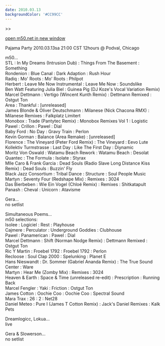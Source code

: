 ```yaml
---
date: 2010.03.13
backgroundColor: '#CC99CC'
---
```


\>>

[open m50.net in new window  
](http://m50.net/)  

Pajama Party 2010.03.13sa 21:00 CST 12hours @ Podval, Chicago  


m50...  
STL : In My Dreams (Intrusion Dub) : Things From The Basement : Something  
Rondenion : Blue Canal : Dark Adaption : Rush Hour  
Radiq : Mo' Roots : Mo' Roots : Philpot  
Herbert : Leave Me Now Instrumental : Leave Me Now : Soundslike  
Ben Watt Featuring Julia Biel : Guinea Pig (DJ Koze's Vocal Variation Remix)  
Marcel Dettmann : Vertigo (Wincent Kunth Remix) : Dettmann Remixed : Ostgut Ton  
Area : Thankful : \[unreleased\]  
James Blonde & Oliver Deutschmann : Milanese (Nick Chacona RMX) : Milanese Remixes : Falkplatz Limitert  
Monobox : Trade (Pantytec Remix) : Monobox Remixes Vol 1 : Logistic  
Pawel : Crillon : Pawel : Dial  
Baby Ford : No Day : Gravy Train : Perlon  
Kevin Gorman : Balance (Area Remake) : \[unreleased\]  
Florence : The Vineyard (Peter Ford Remix) : The Vineyard : Eevo Lute  
Kollektiv Turmstrasse : Last Day : Like The First Day : Diynamic  
Moritz Von Oswald : Watamu Beach Rework : Watamu Beach : Desolat  
Quantec : The Formula : Isolate : Styrax  
Mlle Caro & Frank Garcia : Dead Souls (Radio Slave Long Distance Kiss Remix) : Dead Souls : Buzzin' Fly  
Black Jazz Consortium : Tribal Dance : Structure : Soul People Music  
Martyn : Seventy Four (Redshape Mix) : Remixes : 3024  
Das Bierbeben : Wie Ein Vogel (Chloé Remix) : Remixes : Shitkatapult  
Panash : Cheval : Unicorn : Atavisme  

Gera...  
no setlist  

Simultaneous Poems...  
m50 selections:  
Isolee : Logiciel : Rest : Playhouse  
Cajmere : Perculator : Underground Goddies : Clubhouse  
Pawel : Panamerican : Pawel : Dial  
Marcel Dettmann : Shift (Norman Nodge Remix) : Dettmann Remixed : Ostgut Ton  
Ric Y Martin : Froebel 1792 : Froebel 1792 : Perlon  
Recloose : Soul Clap 2000 : Spelunking : Planet E  
Hans Nieswandt : Dr. Sommer (Gabriel Ananda Remix) : The True Sound Center : Ware  
Martyn : Hear Me (Zomby Mix) : Remixes : 3024  
Heaven & Earth : Space & Time (unreleased re-edit) : Prescription : Running Back  
Marcel Fengler : Yaki : Friction : Ostgut Ton  
James Cotton : Oochie Coo : Oochie Coo : Spectral Sound  
Mara Trax : 26 : 2 : Net28  
Daniel Meteo : Pure I (James T Cotton Remix) : Jack's Daniel Remixes : Kalk Pets  

Dreamlogicc, Lokua...  
live  

Gera & Slowerson...  
no setlist